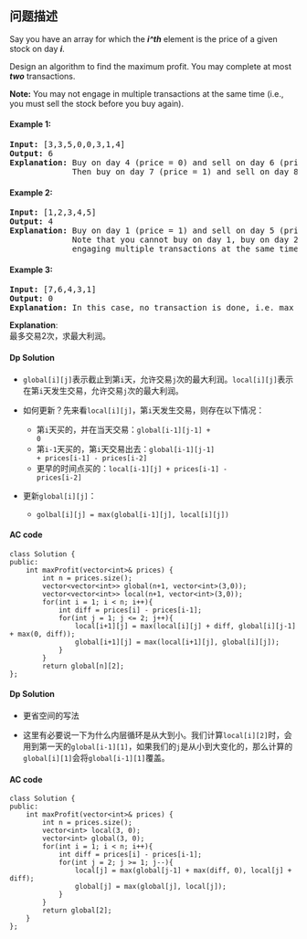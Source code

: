 ## 问题描述

Say you have an array for which the ***i^th*** element is the price of a given stock on day ***i***.</br>

Design an algorithm to find the maximum profit. You may complete at most ***two*** transactions.

__Note:__ You may not engage in multiple transactions at the same time (i.e., you must sell the stock before you buy again).

#### Example 1:<br>
<pre><strong>Input:</strong> [3,3,5,0,0,3,1,4]
<strong>Output:</strong> 6
<strong>Explanation:</strong> Buy on day 4 (price = 0) and sell on day 6 (price = 3), profit = 3-0 = 3.
&nbsp;            Then buy on day 7 (price = 1) and sell on day 8 (price = 4), profit = 4-1 = 3.</pre>
#### Example 2:<br>
<pre><strong>Input:</strong> [1,2,3,4,5]
<strong>Output:</strong> 4
<strong>Explanation:</strong> Buy on day 1 (price = 1) and sell on day 5 (price = 5), profit = 5-1 = 4.
&nbsp;            Note that you cannot buy on day 1, buy on day 2 and sell them later, as you are
&nbsp;            engaging multiple transactions at the same time. You must sell before buying again.
</pre>
#### Example 3:<br>
<pre><strong>Input:</strong> [7,6,4,3,1]
<strong>Output:</strong> 0
<strong>Explanation:</strong> In this case, no transaction is done, i.e. max profit = 0.</pre>

__Explanation__:<br>
最多交易2次，求最大利润。

#### Dp Solution

* <code>global[i][j]</code>表示截止到第<code>i</code>天，允许交易<code>j</code>次的最大利润。<code>local[i][j]</code>表示在第<code>i</code>天发生交易，允许交易<code>j</code>次的最大利润。

* 如何更新？先来看<code>local[i][j]</code>，第<code>i</code>天发生交易，则存在以下情况：
  * 第<code>i</code>天买的，并在当天交易：<code>global[i-1][j-1] + 0</code>
  * 第<code>i-1</code>天买的，第<code>i</code>天交易出去：<code>global[i-1][j-1] + prices[i-1] - prices[i-2]</code>
  * 更早的时间点买的：<code>local[i-1][j] + prices[i-1] - prices[i-2]</code>

* 更新<code>global[i][j]</code>：
  * <code>golbal[i][j] = max(global[i-1][j], local[i][j])</code>

#### AC code

```
class Solution {
public:
    int maxProfit(vector<int>& prices) {
        int n = prices.size();
        vector<vector<int>> global(n+1, vector<int>(3,0));
        vector<vector<int>> local(n+1, vector<int>(3,0));
        for(int i = 1; i < n; i++){
            int diff = prices[i] - prices[i-1];
            for(int j = 1; j <= 2; j++){
                local[i+1][j] = max(local[i][j] + diff, global[i][j-1] + max(0, diff));
                global[i+1][j] = max(local[i+1][j], global[i][j]);
            }
        }
        return global[n][2];
};
```

#### Dp Solution

* 更省空间的写法

* 这里有必要说一下为什么内层循环是从大到小。我们计算<code>local[i][2]</code>时，会用到第一天的<code>global[i-1][1]</code>，如果我们的<code>j</code>是从小到大变化的，那么计算的<code>global[i][1]</code>会将<code>global[i-1][1]</code>覆盖。

#### AC code

```
class Solution {
public:
    int maxProfit(vector<int>& prices) {
        int n = prices.size();
        vector<int> local(3, 0);
        vector<int> global(3, 0);
        for(int i = 1; i < n; i++){
            int diff = prices[i] - prices[i-1];
            for(int j = 2; j >= 1; j--){
                local[j] = max(global[j-1] + max(diff, 0), local[j] + diff);
                global[j] = max(global[j], local[j]);
            }
        }
        return global[2];
    }
};
```